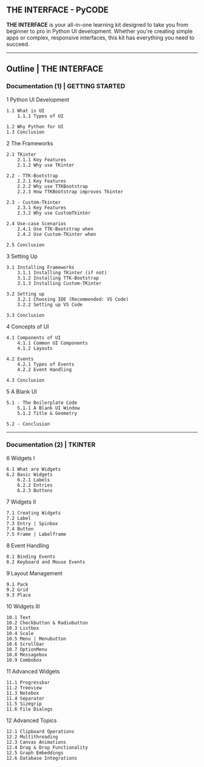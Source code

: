 ## THE INTERFACE - PyCODE

**THE INTERFACE** is your all-in-one learning kit designed to take you from beginner to pro in Python UI development. Whether you're creating simple apps or complex, responsive interfaces, this kit has everything you need to succeed.

---

## Outline | THE INTERFACE

### Documentation (1) | GETTING STARTED

1 Python UI Development
    
    1.1 What is UI
        1.1.1 Types of UI

    1.2 Why Python for UI
    1.3 Conclusion

2 The Frameworks

    2.1 TKinter
        2.1.1 Key Features
        2.1.2 Why use TKinter

    2.2 - TTK-Bootstrap
        2.2.1 Key Features
        2.2.2 Why use TTKBootstrap
        2.2.3 How TTKBootstrap improves Tkinter

    2.3 - Custom-Tkinter
        2.3.1 Key Features
        2.3.2 Why use CustomTkinter

    2.4 Use-case Scenarios
        2.4.1 Use TTK-Bootstrap when
        2.4.2 Use Custom-TKinter when

    2.5 Conclusion

3 Setting Up

    3.1 Installing Frameworks
        3.1.1 Installing TKinter (if not)
        3.1.2 Installing TTK-Bootstrap
        3.1.3 Installing Custom-TKinter

    3.2 Setting up
        3.2.1 Choosing IDE (Recommended: VS Code)
        3.2.2 Setting up VS Code

    3.3 Conclusion

4 Concepts of UI

    4.1 Components of UI
        4.1.1 Common UI Components
        4.1.2 Layouts

    4.2 Events
        4.2.1 Types of Events
        4.2.2 Event Handling

    4.3 Conclusion

5 A Blank UI

    5.1 - The Boilerplate Code
        5.1.1 A Blank UI Window
        5.1.2 Title & Geometry

    5.2 - Conclusion

---

### Documentation (2) | TKINTER

6 Widgets I

    6.1 What are Widgets
    6.2 Basic Widgets
        6.2.1 Labels
        6.2.2 Entries
        6.2.3 Buttons

7 Widgets II

    7.1 Creating Widgets
    7.2 Label
    7.3 Entry | Spinbox
    7.4 Button
    7.5 Frame | Labelframe

8 Event Handling

    8.1 Binding Events
    8.2 Keyboard and Mouse Events

9 Layout Management

    9.1 Pack
    9.2 Grid
    9.3 Place

10 Widgets III

    10.1 Text
    10.2 Checkbutton & Radiobutton
    10.3 Listbox
    10.4 Scale
    10.5 Menu | Menubutton
    10.6 Scrollbar
    10.7 OptionMenu
    10.8 Messagebox
    10.9 Combobox

11 Advanced Widgets

    11.1 Progressbar
    11.2 Treeview
    11.3 Notebox
    11.4 Separator
    11.5 Sizegrip
    11.6 File Dialogs

12 Advanced Topics

    12.1 Clipboard Operations
    12.2 Multithreading
    12.3 Canvas Animations
    12.4 Drag & Drop Functionality
    12.5 Graph Embeddings
    12.6 Database Integrations
